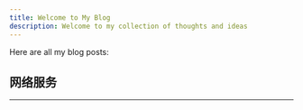 ```yaml
---
title: Welcome to My Blog
description: Welcome to my collection of thoughts and ideas
---
```


Here are all my blog posts:

<List dir="/content/Linux_1"/>


## 网络服务
---


